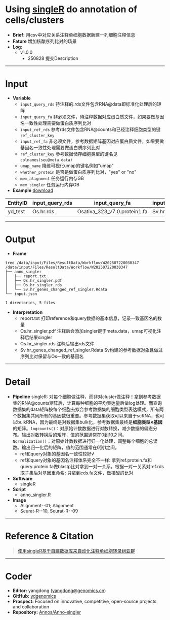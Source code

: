 # Using [singleR](https://github.com/dviraran/SingleR) do annotation of cells/clusters
- **Brief:** 用csv中对应关系注释单细胞数据新建一列细胞注释信息
- **Fature** 增加核酸序列比对的场景
- **Log:** 
  - v1.0.0
    - 250828 提交Description

---
# Input
- **Variable**
  - `input_query_rds` 待注释的.rds文件包含RNA@data即标准化处理后的矩阵
  - `input_query_fa` 非必须文件，待注释数据对应蛋白质文件，如果要做基因名一致性处理需要做蛋白质序列比对
  - `input_ref_rds` 参考rds文件包含RNA@counts和已经注释细胞类型的键`ref_cluster_key`
  - `input_ref_fa` 非必须文件，参考数据矩阵基因对应蛋白质文件，如果要做基因名一致性处理需要做蛋白质序列比对 
  - `ref_cluster_key` 参考数据储存细胞类型的键名见`colnames(seu@meta.data)`
  - `umap_name` 降维可视化umap的键名例如"umap"
  - `whether_protein` 是否是做蛋白质序列比对，"yes" or "no"
  - `mem_alignment` 任务运行内存GB
  - `mem_singler` 任务运行内存GB
- **Example** [download](https://github.com/ydgenomics/Annos/blob/main/Anno-singler/v1.0.0/Anno-singler_v1.0.0.csv)

| EntityID | input_query_rds | input_query_fa | input_ref_rds | input_ref_fa | ref_cluster_key | umap_name | whether_protein | mem_alignment | mem_singler |
| --- | --- | --- | --- | --- | --- | --- | --- | --- | --- |
| yd_test | Os.hr.rds | Osativa_323_v7.0.protein1.fa | Sv.hr.rds | Sviridis_500_v2.1.protein1.fa | celltypes | Xumap_ | yes | 8 | 16 |

---
# Output
- **Frame**
```sehll
tree /data/input/Files/ResultData/Workflow/W202507220030347
/data/input/Files/ResultData/Workflow/W202507220030347
├── anno_singler
│   ├── report.txt
│   ├── Os.hr_singler.pdf
│   ├── Os.hr_singler.rds
│   └── Sv.hr_genes_changed_ref_singler.Rdata
└── input.json

1 directories, 5 files
```
- **Interpretation**
  - report.txt 打印reference和query数据的基本信息，记录一致基因名的数量
  - Os.hr_singler.pdf 注释后会添加singler键于meta.data，umap可视化注释后结果singler
  - Os.hr_singler.rds 注释后输出rds文件
  - Sv.hr_genes_changed_ref_singler.Rdata Sv构建的参考数据对象且做过序列比对保留与Os一致的基因名

---
# Detail
- **Pipeline**
singleR: 对每个细胞做注释，而非对cluster做注释！拿到参考数据集的RNA@counts矩阵后，计算每种细胞的平均表达量后做log处理。而查询数据集的data矩阵按每个细胞去拟合参考数据集的细胞类型表达模式，所有两个数据集共同所有的基因数很重要。参考数据集获取可以来自于scRNA，也可以bulkRNA，因为最终是对数据集bulk化，参考数据集最终是**细胞类型×基因**的矩阵。`logcounts()`：对原始计数数据进行对数转换，减少数据的偏态分布。输出对数转换后的矩阵，值的范围通常在0到10之间。`Normalization()`：对原始计数数据进行归一化处理，调整每个细胞的总读数。输出归一化后的矩阵，值的范围通常在0到1之间。
  - ref和query对象的基因名一致性较好√
  - ref和query对象的基因名注释体系完全不一样: 拿到ref.protein.fa和query.protein.fa做blastp比对拿到一对一关系，根据一对一关系对ref.rds取子集后对基因重命名; 只拿到cds.fa文件，做核酸的比对
- **Software**
  - singleR
- **Script**
  - anno_singler.R
- **Image**
  - Alignment--01; Alignment
  - Seurat-R--10, Seurat-R--09

---
# Reference & Citation
> [使用singleR基于自建数据库来自动化注释单细胞转录组亚群](https://mp.weixin.qq.com/s/GpOxe4WLIrBOjbdH5gfyOQ)

---
# Coder
- **Editor:** yangdong (yangdong@genomics.cn)
- **GitHub:** [ydgenomics](https://github.com/ydgenomics)
- **Prospect:** Focused on innovative, competitive, open-source projects and collaboration
- **Repository:** [Annos/Anno-singler](https://github.com/ydgenomics/Annos/tree/main/Anno-singler)